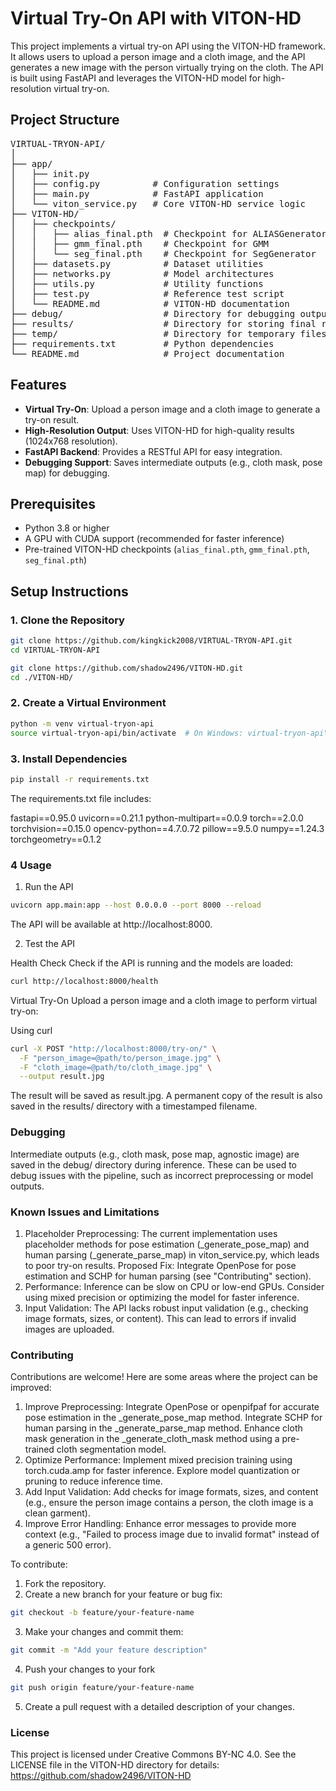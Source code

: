 # Virtual Try-On API with VITON-HD

This project implements a virtual try-on API using the VITON-HD framework. It allows users to upload a person image and a cloth image, and the API generates a new image with the person virtually trying on the cloth. The API is built using FastAPI and leverages the VITON-HD model for high-resolution virtual try-on.

## Project Structure
<pre>
VIRTUAL-TRYON-API/
│
├── app/
│   ├── init.py
│   ├── config.py          # Configuration settings
│   ├── main.py            # FastAPI application
│   └── viton_service.py   # Core VITON-HD service logic
├── VITON-HD/
│   ├── checkpoints/
│   │   ├── alias_final.pth  # Checkpoint for ALIASGenerator
│   │   ├── gmm_final.pth    # Checkpoint for GMM
│   │   └── seg_final.pth    # Checkpoint for SegGenerator
│   ├── datasets.py          # Dataset utilities
│   ├── networks.py          # Model architectures
│   ├── utils.py             # Utility functions
│   ├── test.py              # Reference test script
│   └── README.md            # VITON-HD documentation
├── debug/                   # Directory for debugging outputs
├── results/                 # Directory for storing final results
├── temp/                    # Directory for temporary files
├── requirements.txt         # Python dependencies
└── README.md                # Project documentation
</pre>

## Features

- **Virtual Try-On**: Upload a person image and a cloth image to generate a try-on result.
- **High-Resolution Output**: Uses VITON-HD for high-quality results (1024x768 resolution).
- **FastAPI Backend**: Provides a RESTful API for easy integration.
- **Debugging Support**: Saves intermediate outputs (e.g., cloth mask, pose map) for debugging.

## Prerequisites

- Python 3.8 or higher
- A GPU with CUDA support (recommended for faster inference)
- Pre-trained VITON-HD checkpoints (`alias_final.pth`, `gmm_final.pth`, `seg_final.pth`)

## Setup Instructions

### 1. Clone the Repository

```bash
git clone https://github.com/kingkick2008/VIRTUAL-TRYON-API.git
cd VIRTUAL-TRYON-API

git clone https://github.com/shadow2496/VITON-HD.git
cd ./VITON-HD/

```


### 2. Create a Virtual Environment
```bash
python -m venv virtual-tryon-api
source virtual-tryon-api/bin/activate  # On Windows: virtual-tryon-api\Scripts\activate
```

### 3. Install Dependencies

```bash
pip install -r requirements.txt
```

The requirements.txt file includes:


fastapi==0.95.0
uvicorn==0.21.1
python-multipart==0.0.9
torch==2.0.0
torchvision==0.15.0
opencv-python==4.7.0.72
pillow==9.5.0
numpy==1.24.3
torchgeometry==0.1.2


### 4 Usage
1. Run the API
```bash
uvicorn app.main:app --host 0.0.0.0 --port 8000 --reload
```
The API will be available at http://localhost:8000.

2. Test the API

Health Check
Check if the API is running and the models are loaded:


```bash
curl http://localhost:8000/health
```
Virtual Try-On
Upload a person image and a cloth image to perform virtual try-on:

Using curl
```bash
curl -X POST "http://localhost:8000/try-on/" \
  -F "person_image=@path/to/person_image.jpg" \
  -F "cloth_image=@path/to/cloth_image.jpg" \
  --output result.jpg

```


The result will be saved as result.jpg. A permanent copy of the result is also saved in the results/ directory with a timestamped filename.

### Debugging
Intermediate outputs (e.g., cloth mask, pose map, agnostic image) are saved in the debug/ directory during inference. These can be used to debug issues with the pipeline, such as incorrect preprocessing or model outputs.

### Known Issues and Limitations
1. Placeholder Preprocessing:
The current implementation uses placeholder methods for pose estimation (_generate_pose_map) and human parsing (_generate_parse_map) in viton_service.py, which leads to poor try-on results.
Proposed Fix: Integrate OpenPose for pose estimation and SCHP for human parsing (see "Contributing" section).
2. Performance:
Inference can be slow on CPU or low-end GPUs. Consider using mixed precision or optimizing the model for faster inference.
3. Input Validation:
The API lacks robust input validation (e.g., checking image formats, sizes, or content). This can lead to errors if invalid images are uploaded.


### Contributing
Contributions are welcome! Here are some areas where the project can be improved:

1. Improve Preprocessing:
Integrate OpenPose or openpifpaf for accurate pose estimation in the _generate_pose_map method.
Integrate SCHP for human parsing in the _generate_parse_map method.
Enhance cloth mask generation in the _generate_cloth_mask method using a pre-trained cloth segmentation model.
2. Optimize Performance:
Implement mixed precision training using torch.cuda.amp for faster inference.
Explore model quantization or pruning to reduce inference time.
3. Add Input Validation:
Add checks for image formats, sizes, and content (e.g., ensure the person image contains a person, the cloth image is a clean garment).
4. Improve Error Handling:
Enhance error messages to provide more context (e.g., "Failed to process image due to invalid format" instead of a generic 500 error).


To contribute:

1. Fork the repository.
2. Create a new branch for your feature or bug fix:
``` bash
git checkout -b feature/your-feature-name
``` 
3. Make your changes and commit them:
``` bash
git commit -m "Add your feature description"
```
4. Push your changes to your fork
``` bash
git push origin feature/your-feature-name
```
5. Create a pull request with a detailed description of your changes.


### License
This project is licensed under Creative Commons BY-NC 4.0. See the LICENSE file in the VITON-HD directory for details:
https://github.com/shadow2496/VITON-HD

